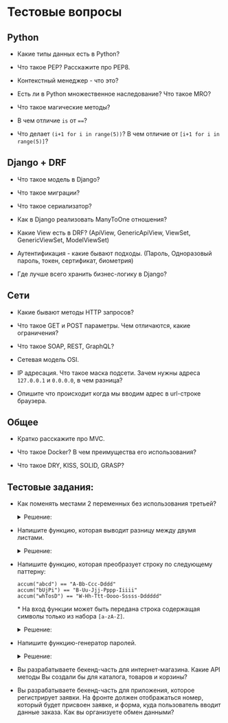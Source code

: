 # Тестовые вопросы

## Python

- Какие типы данных есть в Python? 

- Что такое PEP? Расскажите про PEP8.

- Контекстный менеджер - что это? 

- Есть ли в Python множественное наследование? Что такое MRO? 

- Что такое магические методы?

- В чем отличие `is` от `==`?

- Что делает `(i+1 for i in range(5))`? В чем отличие от `[i+1 for i in range(5)]`?


## Django + DRF

- Что такое модель в Django?

- Что такое миграции?

- Что такое сериализатор?

- Как в Django реализовать ManyToOne отношения? 

- Какие View есть в DRF? (ApiView, GenericApiView, ViewSet, GenericViewSet, ModelViewSet)

- Аутентификация - какие бывают подходы. (Пароль, Одноразовый пароль, токен, сертификат, биометрия)

- Где лучше всего хранить бизнес-логику в Django?



## Сети

- Какие бывают методы HTTP запросов?

- Что такое GET и POST параметры. Чем отличаются, какие ограничения?

- Что такое SOAP, REST, GraphQL?

- Сетевая модель OSI.

- IP адресация. Что такое маска подсети. Зачем нужны адреса `127.0.0.1` и `0.0.0.0`, в чем разница?

- Опишите что происходит когда мы вводим адрес в url-строке браузера.


## Общее

- Кратко расскажите про MVC.

- Что такое Docker? В чем преимущества его использования?

- Что такое DRY, KISS, SOLID, GRASP?


## Тестовые задания:

- Как поменять местами 2 переменных без использования третьей?

  <details>
  <summary>Решение:</summary>

  ```
  a = 4
  b = 5
  a = a + b
  b = a - b
  a = a - b
  ```

  </details>

- Напишите функцию, которая выводит разницу между двумя листами.

  <details>
  <summary>Решение:</summary>
	
  ```
  array_diff([1,2], [1]) == [2]
  array_diff([1,2,2], [1]) == [2,2]
  array_diff([1,2,2], [2]) == [1]
  array_diff([1,2,2], []) == [1,2,2]
  array_diff([], [1,2]) == []
  array_diff([1,2,3], [1, 2]) == [3]
  ```

  </details>

- Напишите функцию, которая преобразует строку по следующему паттерну:

  ```
  accum("abcd") == "A-Bb-Ccc-Dddd"
  accum("bUjPi") == "B-Uu-Jjj-Pppp-Iiiii"
  accum("whTosD") == "W-Hh-Ttt-Oooo-Sssss-Dddddd"
  ```

  \* На вход функции может быть передана строка содержащая символы только из набора `[a-zA-Z]`.
  
  <details>
  <summary>Решение:</summary>

  ```
  def accum(s):    
      return '-'.join([(item * (index+1)).capitalize() for index, item in enumerate(list(s))])
  ```
  </details>
  
- Напишите функцию-генератор паролей.

  <details>
  <summary>Решение:</summary>

  ```
  import string
  import random
  
  def pw_gen(size = 8, chars=string.ascii_letters + string.digits + string.punctuation):
      return ''.join(random.choice(chars) for _ in range(size))
  ```
  </details

- Вы разрабатываете бекенд-часть для интернет-магазина. Какие API методы Вы создали бы для каталога, товаров и корзины?

- Вы разрабатываете бекенд-часть для приложения, которое регистрирует заявки. На фронте должен отображаться номер, который будет присвоен заявке, и форма, куда пользователь вводит данные заказа. Как вы организуете обмен данными?
